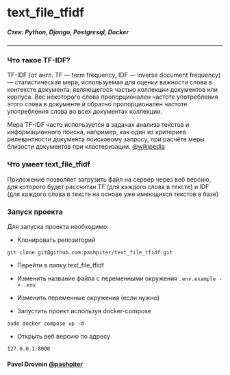 # text_file_tfidf


##### Стек: Python, Django, Postgresql, Docker
***

### Что такое TF-IDF?
TF-IDF (от англ. TF — term frequency, IDF — inverse document frequency) — статистическая мера, используемая для оценки важности слова в контексте документа, являющегося частью коллекции документов или корпуса. Вес некоторого слова пропорционален частоте употребления этого слова в документе и обратно пропорционален частоте употребления слова во всех документах коллекции.

Мера TF-IDF часто используется в задачах анализа текстов и информационного поиска, например, как один из критериев релевантности документа поисковому запросу, при расчёте меры близости документов при кластеризации.
[@wikipedia](https://ru.wikipedia.org/wiki/TF-IDF)

### Что умеет text_file_tfidf
Приложение позволяет загрузить файл на сервер через веб версию, для которого будет рассчитан TF (для каждого слова в тексте) и IDF (для каждого слова в тексте на основе уже имеющихся текстов в базе)

### Запуск проекта

Для запуска проекта необходимо: 
* Клонировать репозиторий
```
git clone git@github.com:pashpiter/text_file_tfidf.git
```
* Перейти в папку text_file_tfidf

* Изменить название файла с переменными окружения
```.env.example -> .env```

* Изменить переменные окружения (если нужно)

* Запустить проект используя docker-compose
```
sudo docker compose up -d
```
* Открыть веб версию по адресу
```
127.0.0.1:8000
```

#### Pavel Drovnin [@pashpiter](http://t.me/pashpiter)
